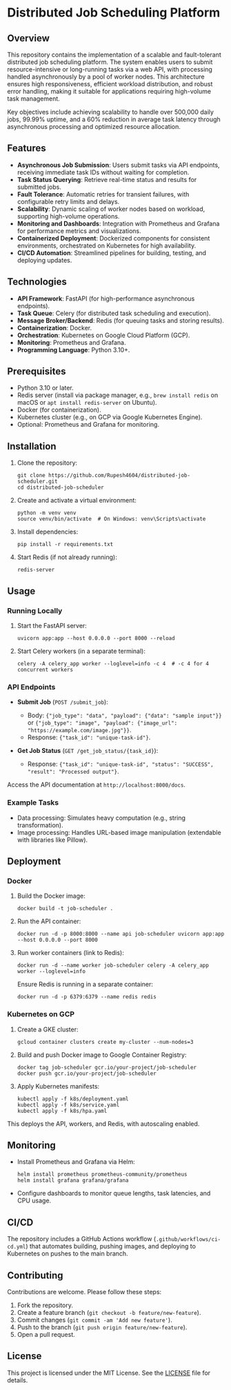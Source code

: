 # Distributed Job Scheduling Platform

## Overview

This repository contains the implementation of a scalable and fault-tolerant distributed job scheduling platform. The system enables users to submit resource-intensive or long-running tasks via a web API, with processing handled asynchronously by a pool of worker nodes. This architecture ensures high responsiveness, efficient workload distribution, and robust error handling, making it suitable for applications requiring high-volume task management.

Key objectives include achieving scalability to handle over 500,000 daily jobs, 99.99% uptime, and a 60% reduction in average task latency through asynchronous processing and optimized resource allocation.

## Features

- **Asynchronous Job Submission**: Users submit tasks via API endpoints, receiving immediate task IDs without waiting for completion.
- **Task Status Querying**: Retrieve real-time status and results for submitted jobs.
- **Fault Tolerance**: Automatic retries for transient failures, with configurable retry limits and delays.
- **Scalability**: Dynamic scaling of worker nodes based on workload, supporting high-volume operations.
- **Monitoring and Dashboards**: Integration with Prometheus and Grafana for performance metrics and visualizations.
- **Containerized Deployment**: Dockerized components for consistent environments, orchestrated on Kubernetes for high availability.
- **CI/CD Automation**: Streamlined pipelines for building, testing, and deploying updates.

## Technologies

- **API Framework**: FastAPI (for high-performance asynchronous endpoints).
- **Task Queue**: Celery (for distributed task scheduling and execution).
- **Message Broker/Backend**: Redis (for queuing tasks and storing results).
- **Containerization**: Docker.
- **Orchestration**: Kubernetes on Google Cloud Platform (GCP).
- **Monitoring**: Prometheus and Grafana.
- **Programming Language**: Python 3.10+.

## Prerequisites

- Python 3.10 or later.
- Redis server (install via package manager, e.g., `brew install redis` on macOS or `apt install redis-server` on Ubuntu).
- Docker (for containerization).
- Kubernetes cluster (e.g., on GCP via Google Kubernetes Engine).
- Optional: Prometheus and Grafana for monitoring.

## Installation

1. Clone the repository:

   ```
   git clone https://github.com/Rupesh4604/distributed-job-scheduler.git
   cd distributed-job-scheduler
   ```

2. Create and activate a virtual environment:

   ```
   python -m venv venv
   source venv/bin/activate  # On Windows: venv\Scripts\activate
   ```

3. Install dependencies:

   ```
   pip install -r requirements.txt
   ```

4. Start Redis (if not already running):
   ```
   redis-server
   ```

## Usage

### Running Locally

1. Start the FastAPI server:

   ```
   uvicorn app:app --host 0.0.0.0 --port 8000 --reload
   ```

2. Start Celery workers (in a separate terminal):
   ```
   celery -A celery_app worker --loglevel=info -c 4  # -c 4 for 4 concurrent workers
   ```

### API Endpoints

- **Submit Job** (`POST /submit_job`):

  - Body: `{"job_type": "data", "payload": {"data": "sample input"}}` or `{"job_type": "image", "payload": {"image_url": "https://example.com/image.jpg"}}`.
  - Response: `{"task_id": "unique-task-id"}`.

- **Get Job Status** (`GET /get_job_status/{task_id}`):
  - Response: `{"task_id": "unique-task-id", "status": "SUCCESS", "result": "Processed output"}`.

Access the API documentation at `http://localhost:8000/docs`.

### Example Tasks

- Data processing: Simulates heavy computation (e.g., string transformation).
- Image processing: Handles URL-based image manipulation (extendable with libraries like Pillow).

## Deployment

### Docker

1. Build the Docker image:

   ```
   docker build -t job-scheduler .
   ```

2. Run the API container:

   ```
   docker run -d -p 8000:8000 --name api job-scheduler uvicorn app:app --host 0.0.0.0 --port 8000
   ```

3. Run worker containers (link to Redis):

   ```
   docker run -d --name worker job-scheduler celery -A celery_app worker --loglevel=info
   ```

   Ensure Redis is running in a separate container:

   ```
   docker run -d -p 6379:6379 --name redis redis
   ```

### Kubernetes on GCP

1. Create a GKE cluster:

   ```
   gcloud container clusters create my-cluster --num-nodes=3
   ```

2. Build and push Docker image to Google Container Registry:

   ```
   docker tag job-scheduler gcr.io/your-project/job-scheduler
   docker push gcr.io/your-project/job-scheduler
   ```

3. Apply Kubernetes manifests:
   ```
   kubectl apply -f k8s/deployment.yaml
   kubectl apply -f k8s/service.yaml
   kubectl apply -f k8s/hpa.yaml
   ```

This deploys the API, workers, and Redis, with autoscaling enabled.

## Monitoring

- Install Prometheus and Grafana via Helm:
  ```
  helm install prometheus prometheus-community/prometheus
  helm install grafana grafana/grafana
  ```
- Configure dashboards to monitor queue lengths, task latencies, and CPU usage.

## CI/CD

The repository includes a GitHub Actions workflow (`.github/workflows/ci-cd.yml`) that automates building, pushing images, and deploying to Kubernetes on pushes to the main branch.

## Contributing

Contributions are welcome. Please follow these steps:

1. Fork the repository.
2. Create a feature branch (`git checkout -b feature/new-feature`).
3. Commit changes (`git commit -am 'Add new feature'`).
4. Push to the branch (`git push origin feature/new-feature`).
5. Open a pull request.

## License

This project is licensed under the MIT License. See the [LICENSE](LICENSE) file for details.
